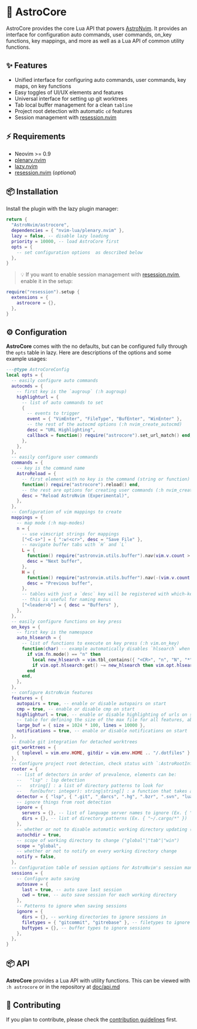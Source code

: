 # 🧰 AstroCore

AstroCore provides the core Lua API that powers [AstroNvim](https://github.com/AstroNvim/AstroNvim). It provides an interface for configuration auto commands, user commands, on_key functions, key mappings, and more as well as a Lua API of common utility functions.

## ✨ Features

- Unified interface for configuring auto commands, user commands, key maps, on key functions
- Easy toggles of UI/UX elements and features
- Universal interface for setting up git worktrees
- Tab local buffer management for a clean `tabline`
- Project root detection with automatic `cd` features
- Session management with [resession.nvim][resession]

## ⚡️ Requirements

- Neovim >= 0.9
- [plenary.nvim](https://github.com/nvim-lua/plenary.nvim)
- [lazy.nvim](https://github.com/folke/lazy.nvim)
- [resession.nvim][resession] (_optional_)

## 📦 Installation

Install the plugin with the lazy plugin manager:

```lua
return {
  "AstroNvim/astrocore",
  dependencies = { "nvim-lua/plenary.nvim" },
  lazy = false, -- disable lazy loading
  priority = 10000, -- load AstroCore first
  opts = {
    -- set configuration options  as described below
  },
}
```

> 💡 If you want to enable session management with [resession.nvim][resession], enable it in the setup:

```lua
require("resession").setup {
  extensions = {
    astrocore = {},
  },
}
```

## ⚙️ Configuration

**AstroCore** comes with the no defaults, but can be configured fully through the `opts` table in lazy. Here are descriptions of the options and some example usages:

```lua
---@type AstroCoreConfig
local opts = {
  -- easily configure auto commands
  autocmds = {
    -- first key is the `augroup` (:h augroup)
    highlighturl = {
      -- list of auto commands to set
      {
        -- events to trigger
        event = { "VimEnter", "FileType", "BufEnter", "WinEnter" },
        -- the rest of the autocmd options (:h nvim_create_autocmd)
        desc = "URL Highlighting",
        callback = function() require("astrocore").set_url_match() end,
      },
    },
  },
  -- easily configure user commands
  commands = {
    -- key is the command name
    AstroReload = {
      -- first element with no key is the command (string or function)
      function() require("astrocore").reload() end,
      -- the rest are options for creating user commands (:h nvim_create_user_command)
      desc = "Reload AstroNvim (Experimental)",
    },
  },
  -- Configuration of vim mappings to create
  mappings = {
    -- map mode (:h map-modes)
    n = {
      -- use vimscript strings for mappings
      ["<C-s>"] = { ":w!<cr>", desc = "Save File" },
      -- navigate buffer tabs with `H` and `L`
      L = {
        function() require("astronvim.utils.buffer").nav(vim.v.count > 0 and vim.v.count or 1) end,
        desc = "Next buffer",
      },
      H = {
        function() require("astronvim.utils.buffer").nav(-(vim.v.count > 0 and vim.v.count or 1)) end,
        desc = "Previous buffer",
      },
      -- tables with just a `desc` key will be registered with which-key if it's installed
      -- this is useful for naming menus
      ["<leader>b"] = { desc = "Buffers" },
    },
  },
  -- easily configure functions on key press
  on_keys = {
    -- first key is the namespace
    auto_hlsearch = {
      -- list of functions to execute on key press (:h vim.on_key)
      function(char) -- example automatically disables `hlsearch` when not actively searching
        if vim.fn.mode() == "n" then
          local new_hlsearch = vim.tbl_contains({ "<CR>", "n", "N", "*", "#", "?", "/" }, vim.fn.keytrans(char))
          if vim.opt.hlsearch:get() ~= new_hlsearch then vim.opt.hlsearch = new_hlsearch end
        end
      end,
    },
  },
  -- configure AstroNvim features
  features = {
    autopairs = true, -- enable or disable autopairs on start
    cmp = true, -- enable or disable cmp on start
    highlighturl = true, -- enable or disable highlighting of urls on start
    -- table for defining the size of the max file for all features, above these limits we disable features like treesitter.
    large_buf = { size = 1024 * 100, lines = 10000 },
    notifications = true, -- enable or disable notifications on start
  },
  -- Enable git integration for detached worktrees
  git_worktrees = {
    { toplevel = vim.env.HOME, gitdir = vim.env.HOME .. "/.dotfiles" },
  },
  -- Configure project root detection, check status with `:AstroRootInfo`
  rooter = {
    -- list of detectors in order of prevalence, elements can be:
    --   "lsp" : lsp detection
    --   string[] : a list of directory patterns to look for
    --   fun(bufnr: integer): string|string[] : a function that takes a buffer number and outputs detected roots
    detector = { "lsp", { ".git", "_darcs", ".hg", ".bzr", ".svn", "lua", "Makefile", "package.json" } },
    -- ignore things from root detection
    ignore = {
      servers = {}, -- list of language server names to ignore (Ex. { "efm" })
      dirs = {}, -- list of directory patterns (Ex. { "~/.cargo/*" })
    },
    -- whether or not to disable automatic working directory updating (update with `:AstroRoot`)
    autochdir = true,
    -- scope of working directory to change ("global"|"tab"|"win")
    scope = "global",
    -- whether or not to notify on every working directory change
    notify = false,
  },
  -- Configuration table of session options for AstroNvim's session management powered by Resession
  sessions = {
    -- Configure auto saving
    autosave = {
      last = true, -- auto save last session
      cwd = true, -- auto save session for each working directory
    },
    -- Patterns to ignore when saving sessions
    ignore = {
      dirs = {}, -- working directories to ignore sessions in
      filetypes = { "gitcommit", "gitrebase" }, -- filetypes to ignore sessions
      buftypes = {}, -- buffer types to ignore sessions
    },
  },
}
```

## 📦 API

**AstroCore** provides a Lua API with utility functions. This can be viewed with `:h astrocore` or in the repository at [doc/api.md](doc/api.md)

[resession]: https://github.com/stevearc/resession.nvim/

## 🚀 Contributing

If you plan to contribute, please check the [contribution guidelines](https://github.com/AstroNvim/.github/blob/main/CONTRIBUTING.md) first.
